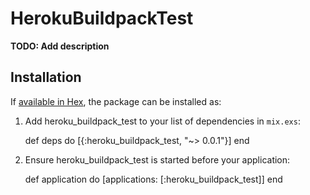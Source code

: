 # HerokuBuildpackTest

**TODO: Add description**

## Installation

If [available in Hex](https://hex.pm/docs/publish), the package can be installed as:

  1. Add heroku_buildpack_test to your list of dependencies in `mix.exs`:

        def deps do
          [{:heroku_buildpack_test, "~> 0.0.1"}]
        end

  2. Ensure heroku_buildpack_test is started before your application:

        def application do
          [applications: [:heroku_buildpack_test]]
        end
